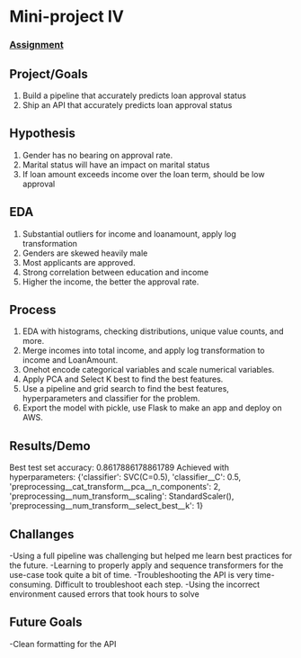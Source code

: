 # Mini-project IV

### [Assignment](assignment.md)

## Project/Goals
1. Build a pipeline that accurately predicts loan approval status
2. Ship an API that accurately predicts loan approval status

## Hypothesis
1. Gender has no bearing on approval rate.
2. Marital status will have an impact on marital status
3. If loan amount exceeds income over the loan term, should be low approval

## EDA 
1. Substantial outliers for income and loanamount, apply log transformation
2. Genders are skewed heavily male
3. Most applicants are approved.
4. Strong correlation between education and income
5. Higher the income, the better the approval rate.


## Process
1. EDA with histograms, checking distributions, unique value counts, and more.
2. Merge incomes into total income, and apply log transformation to income and LoanAmount.
3. Onehot encode categorical variables and scale numerical variables.
4. Apply PCA and Select K best to find the best features.
5. Use a pipeline and grid search to find the best features, hyperparameters and classifier for the problem.
6. Export the model with pickle, use Flask to make an app and deploy on AWS.

## Results/Demo
Best test set accuracy: 0.8617886178861789
Achieved with hyperparameters: {'classifier': SVC(C=0.5), 'classifier__C': 0.5, 'preprocessing__cat_transform__pca__n_components': 2, 'preprocessing__num_transform__scaling': StandardScaler(), 'preprocessing__num_transform__select_best__k': 1}

## Challanges 
-Using a full pipeline was challenging but helped me learn best practices for the future.
-Learning to properly apply and sequence transformers for the use-case took quite a bit of time.
-Troubleshooting the API is very time-consuming. Difficult to troubleshoot each step.
-Using the incorrect environment caused errors that took hours to solve

## Future Goals
-Clean formatting for the API
